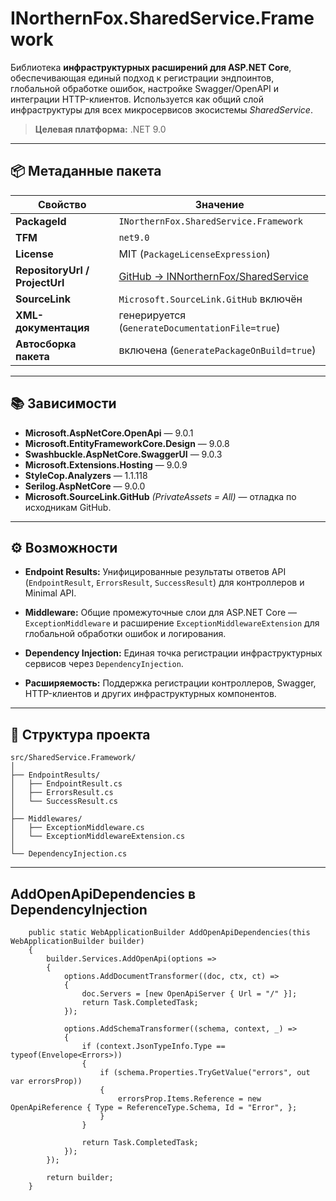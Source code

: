 # INorthernFox.SharedService.Framework

Библиотека **инфраструктурных расширений для ASP.NET Core**, обеспечивающая единый подход к регистрации эндпоинтов, глобальной обработке ошибок, настройке Swagger/OpenAPI и интеграции HTTP-клиентов.
Используется как общий слой инфраструктуры для всех микросервисов экосистемы *SharedService*.

> **Целевая платформа:** .NET 9.0

---

## 📦 Метаданные пакета

| Свойство                       | Значение                                                                              |
| ------------------------------ | ------------------------------------------------------------------------------------- |
| **PackageId**                  | `INorthernFox.SharedService.Framework`                                                |
| **TFM**                        | `net9.0`                                                                              |
| **License**                    | MIT (`PackageLicenseExpression`)                                                      |
| **RepositoryUrl / ProjectUrl** | [GitHub → INNorthernFox/SharedService](https://github.com/INNorthernFox/SharedService) |
| **SourceLink**                 | `Microsoft.SourceLink.GitHub` включён                                                 |
| **XML-документация**           | генерируется (`GenerateDocumentationFile=true`)                                       |
| **Автосборка пакета**          | включена (`GeneratePackageOnBuild=true`)                                              |

---

## 📚 Зависимости

* **Microsoft.AspNetCore.OpenApi** — 9.0.1
* **Microsoft.EntityFrameworkCore.Design** — 9.0.8
* **Swashbuckle.AspNetCore.SwaggerUI** — 9.0.3
* **Microsoft.Extensions.Hosting** — 9.0.9
* **StyleCop.Analyzers** — 1.1.118
* **Serilog.AspNetCore** — 9.0.0
* **Microsoft.SourceLink.GitHub** *(PrivateAssets = All)* — отладка по исходникам GitHub.

---

## ⚙️ Возможности

* **Endpoint Results:**
  Унифицированные результаты ответов API (`EndpointResult`, `ErrorsResult`, `SuccessResult`) для контроллеров и Minimal API.

* **Middleware:**
  Общие промежуточные слои для ASP.NET Core — `ExceptionMiddleware` и расширение `ExceptionMiddlewareExtension` для глобальной обработки ошибок и логирования.

* **Dependency Injection:**
  Единая точка регистрации инфраструктурных сервисов через `DependencyInjection`.

* **Расширяемость:**
  Поддержка регистрации контроллеров, Swagger, HTTP-клиентов и других инфраструктурных компонентов.

---

## 📁 Структура проекта

```
src/SharedService.Framework/
│
├── EndpointResults/
│   ├── EndpointResult.cs
│   ├── ErrorsResult.cs
│   └── SuccessResult.cs
│
├── Middlewares/
│   ├── ExceptionMiddleware.cs
│   └── ExceptionMiddlewareExtension.cs
│
└── DependencyInjection.cs
```

---
## AddOpenApiDependencies в DependencyInjection
```
    public static WebApplicationBuilder AddOpenApiDependencies(this WebApplicationBuilder builder)
    {
        builder.Services.AddOpenApi(options =>
        {
            options.AddDocumentTransformer((doc, ctx, ct) =>
            {
                doc.Servers = [new OpenApiServer { Url = "/" }];
                return Task.CompletedTask;
            });

            options.AddSchemaTransformer((schema, context, _) =>
            {
                if (context.JsonTypeInfo.Type == typeof(Envelope<Errors>))
                {
                    if (schema.Properties.TryGetValue("errors", out var errorsProp))
                    {
                        errorsProp.Items.Reference = new OpenApiReference { Type = ReferenceType.Schema, Id = "Error", };
                    }
                }

                return Task.CompletedTask;
            });
        });

        return builder;
    }
```